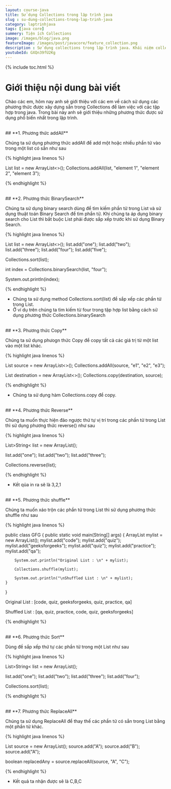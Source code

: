 ```yaml
---
layout: course-java
title: Sử dụng Collections trong lập trình java
slug : su-dung-collections-trong-lap-trinh-java
category: laptrinhjava
tags: [java core]
summery: Tiện ích Collections
image: /images/blog/java.png
featureImage: /images/post/javacore/feature_collection.png
description : Sử dụng collections trong lập trình java. Khái niệm collection trong học lập trình java. Sử dụng và hiểu các tập hợp như List , Vector , Set , Queue, Dequee, Map. Phân biệt khi nào dùng tập hợp nào là phù hợp trong java cơ bản.
youtubeId: GXQn39fU2Kg
---
```


{% include toc.html %}

# **Giới thiệu nội dung bài viết**

Chào các em, hôm nay anh sẽ giới thiệu với các em về cách sử dụng các phương thức được xây dựng sẳn trong Collections để làm việc với các tập hợp trong java. Trong bài này anh sẽ giới thiệu những phương thức được sử dụng phổ biến nhất trong lập trình.

<br>
## **1. Phương thức addAll**

Chúng ta sử dụng phương thức addAll để add một hoặc nhiều phần tử vào trong một list có sẳn như sau

{% highlight java linenos %}

List<String> list = new ArrayList<>();
Collections.addAll(list, "element 1", "element 2", "element 3");

{% endhighlight %}

<br>
## **2. Phương thức BinarySearch**

Chúng ta sử dụng binary search dùng để tìm kiếm phần tử trong List và sử dụng thuật toán Binary Search để tìm phần tử. Khi chúng ta áp dụng binary search cho List thì bắt buộc List phải được sắp xếp trước khi sử dụng Binary Search.

{% highlight java linenos %}

List<String> list = new ArrayList<>();
list.add("one");
list.add("two");
list.add("three");
list.add("four");
list.add("five");

Collections.sort(list);

int index = Collections.binarySearch(list, "four");

System.out.println(index);

{% endhighlight %}

- Chúng ta sử dụng method Collections.sort(list) để sắp xếp các phần tử trong List.
- Ở ví dụ trên chúng ta tìm kiếm từ four trong tập hợp list bằng cách sử dụng phương thức Collections.binarySearch

<br>
## **3. Phương thức Copy**

Chúng ta sử dụng phưogn thức Copy để copy tất cả các giá trị từ một list vào một list khác.

{% highlight java linenos %}

List<String> source = new ArrayList<>();
Collections.addAll(source, "e1", "e2", "e3");

List<String> destination = new ArrayList<>();
Collections.copy(destination, source);

{% endhighlight %}

- Chúng ta sử dụng hàm Collections.copy để copy.

<br>
## **4. Phương thức Reverse**

Chúng ta muốn thực hiện đảo ngược thứ tự vị trí trong các phần tử trong List thì sử dụng phương thức reverse() như sau

{% highlight java linenos %}

List>String< list = new ArrayList<String>();

list.add("one");
list.add("two");
list.add("three");

Collections.reverse(list);

{% endhighlight %}

- Kết qủa in ra sẽ là 3,2,1

<br>
## **5. Phương thức shuffle**

Chúng ta muốn xáo trộn các phần tử trong List thì sử dụng phương thức shuffle như sau

{% highlight java linenos %}

public class GFG 
{ 
    public static void main(String[] args) 
    { 
        ArrayList<String>  mylist = new ArrayList<String>(); 
        mylist.add("code"); 
        mylist.add("quiz"); 
        mylist.add("geeksforgeeks"); 
        mylist.add("quiz"); 
        mylist.add("practice"); 
        mylist.add("qa"); 
  
        System.out.println("Original List : \n" + mylist); 
  
        Collections.shuffle(mylist); 
  
        System.out.println("\nShuffled List : \n" + mylist); 
    } 
} 

Original List : 
[code, quiz, geeksforgeeks, quiz, practice, qa]

Shuffled List : 
[qa, quiz, practice, code, quiz, geeksforgeeks]

{% endhighlight %}

<br>
## **6. Phương thức Sort**

Dùng đề sắp xếp thứ tự các phần tử trong một List như sau

{% highlight java linenos %}

List>String< list = new ArrayList<String>();

list.add("one");
list.add("two");
list.add("three");
list.add("four");

Collections.sort(list);


{% endhighlight %}

<br>
## **7. Phương thức ReplaceAll**

Chúng ta sử dụng ReplaceAll để thay thế các phần tử có sẳn trong List bằng một phần tử khác.

{% highlight java linenos %}

List source = new ArrayList();
source.add("A");
source.add("B");
source.add("A");

boolean replacedAny = source.replaceAll(source, "A", "C");

{% endhighlight %}

- Kết quả ta nhận được sẽ là C,B,C
















